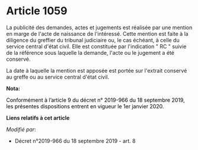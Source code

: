 # Article 1059

La publicité des demandes, actes et jugements est réalisée par une mention en marge de l'acte de naissance de l'intéressé.
Cette mention est faite à la diligence du greffier du tribunal judiciaire ou, le cas échéant, à celle du service central
d'état civil. Elle est constituée par l'indication " RC " suivie de la référence sous laquelle la demande, l'acte ou le
jugement a été conservé.

La date à laquelle la mention est apposée est portée sur l'extrait conservé au greffe ou au service central d'état civil.

**Nota:**

<font color="black">Conformément à l’article 9 du décret n° 2019-966 du 18 septembre 2019, les présentes dispositions entrent
en vigueur le 1er janvier 2020.</font>

**Liens relatifs à cet article**

_Modifié par_:

  - Décret n°2019-966 du 18 septembre 2019 - art. 8
